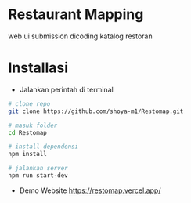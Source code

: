 # Restaurant Mapping

web ui submission dicoding katalog restoran 

# Installasi

- Jalankan perintah di terminal

```sh
# clone repo
git clone https://github.com/shoya-m1/Restomap.git

# masuk folder
cd Restomap

# install dependensi
npm install

# jalankan server
npm run start-dev
```

- Demo Website https://restomap.vercel.app/
